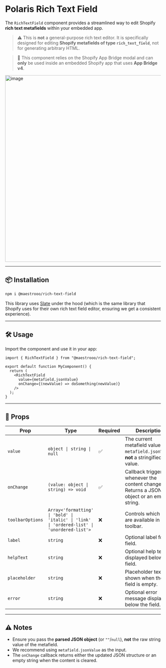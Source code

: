 # Polaris Rich Text Field

The `RichTextField` component provides a streamlined way to edit Shopify **rich text metafields** within your embedded app.

> ⚠️ This is **not** a general-purpose rich text editor. It is specifically designed for editing **Shopify metafields of type `rich_text_field`**, not for generating arbitrary HTML.

> 🚫 This component relies on the Shopify App Bridge modal and can **only** be used inside an embedded Shopify app that uses **App Bridge v4**.

<img width="604" alt="image" src="https://github.com/user-attachments/assets/e0ac6b15-61c9-4444-aef9-a7270d266199" />

---

## 📦 Installation

```bash
npm i @maestrooo/rich-text-field
```

This library uses [Slate](https://www.slatejs.org) under the hood (which is the same library that Shopify uses for their own rich text field editor, ensuring we get a consistent experience).

---

## 🛠️ Usage

Import the component and use it in your app:

```tsx
import { RichTextField } from "@maestrooo/rich-text-field";

export default function MyComponent() {
  return (
    <RichTextField 
      value={metafield.jsonValue} 
      onChange={(newValue) => doSomething(newValue)} 
    />
  );
}
```

---

## 🧾 Props

| Prop            | Type                                                                 | Required | Description                                                                 |
|-----------------|----------------------------------------------------------------------|----------|-----------------------------------------------------------------------------|
| `value`         | `object \| string \| null`                                           | ✅       | The current metafield value. Use `metafield.jsonValue`, **not** a stringified value. |
| `onChange`      | `(value: object \| string) => void`                                  | ✅       | Callback triggered whenever the content changes. Returns a JSON object or an empty string. |
| `toolbarOptions`| `Array<'formatting' \| 'bold' \| 'italic' \| 'link' \| 'ordered-list' \| 'unordered-list'>` | ❌       | Controls which tools are available in the toolbar.                         |
| `label`         | `string`                                                             | ❌       | Optional label for the field.                                              |
| `helpText`      | `string`                                                             | ❌       | Optional help text displayed below the field.                              |
| `placeholder`   | `string`                                                             | ❌       | Placeholder text shown when the field is empty.                            |
| `error`         | `string`                                                             | ❌       | Optional error message displayed below the field.                          |

---

## ⚠️ Notes

- Ensure you pass the **parsed JSON object** (or `""`/`null`), **not** the raw string value of the metafield.
- We recommend using `metafield.jsonValue` as the input.
- The `onChange` callback returns either the updated JSON structure or an empty string when the content is cleared.